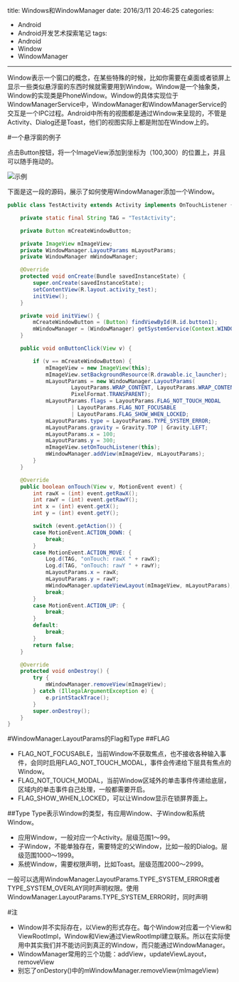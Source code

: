 title: Windows和WindowManager
date: 2016/3/11 20:46:25
categories:
- Android
- Android开发艺术探索笔记
tags:
- Android
- Window
- WindowManager
---
Window表示一个窗口的概念，在某些特殊的时候，比如你需要在桌面或者锁屏上显示一些类似悬浮窗的东西时候就需要用到Window。Window是一个抽象类，Window的实现类是PhoneWindow。Window的具体实现位于WindowManagerService中，WindowManager和WindowManagerService的交互是一个IPC过程。Android中所有的视图都是通过Window来呈现的，不管是Activity、Dialog还是Toast，他们的视图实际上都是附加在Window上的。
<!-- more -->

#一个悬浮窗的例子

点击Button按钮，将一个ImageView添加到坐标为（100,300）的位置上，并且可以随手拖动的。

![示例](http://img.blog.csdn.net/20160310205856256)

下面是这一段的源码，展示了如何使用WindowManager添加一个Window。

```java
public class TestActivity extends Activity implements OnTouchListener {

    private static final String TAG = "TestActivity";

    private Button mCreateWindowButton;

    private ImageView mImageView;
    private WindowManager.LayoutParams mLayoutParams;
    private WindowManager mWindowManager;

    @Override
    protected void onCreate(Bundle savedInstanceState) {
        super.onCreate(savedInstanceState);
        setContentView(R.layout.activity_test);
        initView();
    }

    private void initView() {
        mCreateWindowButton = (Button) findViewById(R.id.button1);
        mWindowManager = (WindowManager) getSystemService(Context.WINDOW_SERVICE);
    }

    public void onButtonClick(View v) {

        if (v == mCreateWindowButton) {
            mImageView = new ImageView(this);
            mImageView.setBackgroundResource(R.drawable.ic_launcher);
            mLayoutParams = new WindowManager.LayoutParams(
                    LayoutParams.WRAP_CONTENT, LayoutParams.WRAP_CONTENT, 0, 0,
                    PixelFormat.TRANSPARENT);
            mLayoutParams.flags = LayoutParams.FLAG_NOT_TOUCH_MODAL
                    | LayoutParams.FLAG_NOT_FOCUSABLE
                    | LayoutParams.FLAG_SHOW_WHEN_LOCKED;
            mLayoutParams.type = LayoutParams.TYPE_SYSTEM_ERROR;
            mLayoutParams.gravity = Gravity.TOP | Gravity.LEFT;
            mLayoutParams.x = 100;
            mLayoutParams.y = 300;
            mImageView.setOnTouchListener(this);
            mWindowManager.addView(mImageView, mLayoutParams);
        }
    }

    @Override
    public boolean onTouch(View v, MotionEvent event) {
        int rawX = (int) event.getRawX();
        int rawY = (int) event.getRawY();
        int x = (int) event.getX();
        int y = (int) event.getY();

        switch (event.getAction()) {
        case MotionEvent.ACTION_DOWN: {
            break;
        }
        case MotionEvent.ACTION_MOVE: {
            Log.d(TAG, "onTouch: rawX " + rawX);
            Log.d(TAG, "onTouch: rawY " + rawY);
            mLayoutParams.x = rawX;
            mLayoutParams.y = rawY;
            mWindowManager.updateViewLayout(mImageView, mLayoutParams);
            break;
        }
        case MotionEvent.ACTION_UP: {
            break;
        }
        default:
            break;
        }
        return false;
    }

    @Override
    protected void onDestroy() {
        try {
            mWindowManager.removeView(mImageView);
        } catch (IllegalArgumentException e) {
            e.printStackTrace();
        }
        super.onDestroy();
    }
}
```


#WindowManager.LayoutParams的Flag和Type
##FLAG
- FLAG_NOT_FOCUSABLE，当前Window不获取焦点，也不接收各种输入事件，会同时启用FLAG_NOT_TOUCH_MODAL，事件会传递给下层具有焦点的Window。
- FLAG_NOT_TOUCH_MODAL，当前Window区域外的单击事件传递给底层，区域内的单击事件自己处理，一般都需要开启。 
- FLAG_SHOW_WHEN_LOCKED，可以让Window显示在锁屏界面上。

##Type
Type表示Window的类型，有应用Window、子Window和系统Window。
- 应用Window，一般对应一个Activity。层级范围1～99。 
- 子Window，不能单独存在，需要特定的父Window，比如一般的Dialog。层级范围1000～1999。
- 系统Window，需要权限声明，比如Toast。层级范围2000～2999。

一般可以选用WindowManager.LayoutParams.TYPE_SYSTEM_ERROR或者TYPE_SYSTEM_OVERLAY同时声明权限。使用WindowManager.LayoutParams.TYPE_SYSTEM_ERROR时，同时声明<uses-permission android:name="android.permission.SYSTEM_ALERT_WINDOW" />

#注
- Window并不实际存在，以View的形式存在。每个Window对应着一个View和ViewRootImpl，Window和View通过ViewRootImpl建立联系。所以在实际使用中其实我们并不能访问到真正的Window，而只能通过WindowManager。
- WindowManager常用的三个功能：addView，updateViewLayout，removeView
- 别忘了onDestory()中的mWindowManager.removeView(mImageView)

